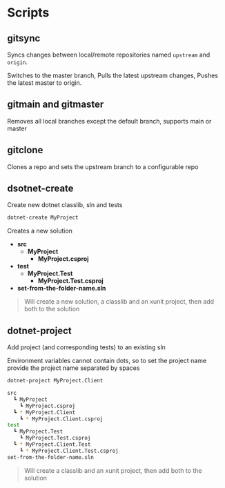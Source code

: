 # Scripts

## gitsync

Syncs changes between local/remote repositories named `upstream` and `origin`.

Switches to the master branch,
Pulls the latest upstream changes, 
Pushes the latest master to origin.

## gitmain and gitmaster

Removes all local branches except the default branch, supports main or master

## gitclone

Clones a repo and sets the upstream branch to a configurable repo

## dsotnet-create

Create new dotnet classlib, sln and tests

```sh
dotnet-create MyProject
```

Creates a new solution

- **src**
  - **MyProject**
    - **MyProject.csproj**
- **test**
  - **MyProject.Test**
    - **MyProject.Test.csproj**
- **set-from-the-folder-name.sln**

> Will create a new solution, a classlib and an xunit project, then add both to the solution

## dotnet-project

Add project (and corresponding tests) to an existing sln

Environment variables cannot contain dots, so to set the project name provide the project name separated by spaces

```sh
dotnet-project MyProject.Client
```

```sh
src
  ┗ MyProject
    ┗ MyProject.csproj
  ┗ * MyProject.Client
    ┗ * MyProject.Client.csproj
test
  ┗ MyProject.Test
    ┗ MyProject.Test.csproj
  ┗ * MyProject.Client.Test
    ┗ * MyProject.Client.Test.csproj
set-from-the-folder-name.sln
```

> Will create a classlib and an xunit project, then add both to the solution
